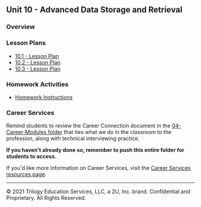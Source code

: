 ## Unit 10 - Advanced Data Storage and Retrieval

### Overview

### Lesson Plans

* [10.1 - Lesson Plan](1/LessonPlan.md)
* [10.2 - Lesson Plan](2/LessonPlan.md)
* [10.3 - Lesson Plan](3/LessonPlan.md)

### Homework Activities

* [Homework Instructions](../../02-Homework/10-Advanced-Data-Storage-and-Retrieval/Instructions/README.md)

### Career Services

Remind students to review the Career Connection document in the [04-Career-Modules folder](../../04-Career-Modules/) that ties what we do in the classroom to the profession, along with technical interviewing practice.

**If you haven't already done so, remember to push this entire folder for students to access.**

If you'd like more information on Career Services, visit the [Career Services resources page](https://mycareerspot.org/).

- - -

© 2021 Trilogy Education Services, LLC, a 2U, Inc. brand. Confidential and Proprietary. All Rights Reserved.
